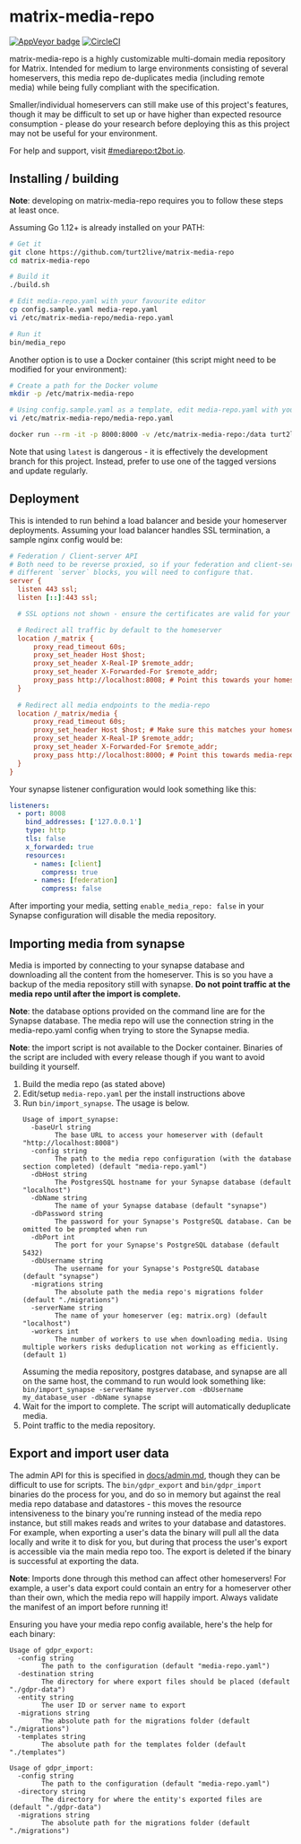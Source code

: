# matrix-media-repo

[![AppVeyor badge](https://ci.appveyor.com/api/projects/status/github/turt2live/matrix-media-repo?branch=master&svg=true)](https://ci.appveyor.com/project/turt2live/matrix-media-repo)
[![CircleCI](https://circleci.com/gh/turt2live/matrix-media-repo/tree/master.svg?style=svg)](https://circleci.com/gh/turt2live/matrix-media-repo/tree/master)

matrix-media-repo is a highly customizable multi-domain media repository for Matrix. Intended for medium to large environments
consisting of several homeservers, this media repo de-duplicates media (including remote media) while being fully compliant
with the specification. 

Smaller/individual homeservers can still make use of this project's features, though it may be difficult to set up or have 
higher than expected resource consumption - please do your research before deploying this as this project may not be useful
for your environment.

For help and support, visit [#mediarepo:t2bot.io](https://matrix.to/#/#mediarepo:t2bot.io).

## Installing / building

**Note**: developing on matrix-media-repo requires you to follow these steps at least once.

Assuming Go 1.12+ is already installed on your PATH:
```bash
# Get it
git clone https://github.com/turt2live/matrix-media-repo
cd matrix-media-repo

# Build it
./build.sh

# Edit media-repo.yaml with your favourite editor
cp config.sample.yaml media-repo.yaml
vi /etc/matrix-media-repo/media-repo.yaml

# Run it
bin/media_repo
```

Another option is to use a Docker container (this script might need to be modified for your environment):
```bash
# Create a path for the Docker volume
mkdir -p /etc/matrix-media-repo

# Using config.sample.yaml as a template, edit media-repo.yaml with your favourite editor
vi /etc/matrix-media-repo/media-repo.yaml

docker run --rm -it -p 8000:8000 -v /etc/matrix-media-repo:/data turt2live/matrix-media-repo
```

Note that using `latest` is dangerous - it is effectively the development branch for this project. Instead,
prefer to use one of the tagged versions and update regularly.

## Deployment

This is intended to run behind a load balancer and beside your homeserver deployments. Assuming your load balancer handles SSL termination, a sample nginx config would be:

```ini
# Federation / Client-server API
# Both need to be reverse proxied, so if your federation and client-server API endpoints are on
# different `server` blocks, you will need to configure that.
server {
  listen 443 ssl;
  listen [::]:443 ssl;

  # SSL options not shown - ensure the certificates are valid for your homeserver deployment.

  # Redirect all traffic by default to the homeserver
  location /_matrix {
      proxy_read_timeout 60s;
      proxy_set_header Host $host;
      proxy_set_header X-Real-IP $remote_addr;
      proxy_set_header X-Forwarded-For $remote_addr;
      proxy_pass http://localhost:8008; # Point this towards your homeserver
  }
  
  # Redirect all media endpoints to the media-repo
  location /_matrix/media {
      proxy_read_timeout 60s;
      proxy_set_header Host $host; # Make sure this matches your homeserver in media-repo.yaml
      proxy_set_header X-Real-IP $remote_addr;
      proxy_set_header X-Forwarded-For $remote_addr;
      proxy_pass http://localhost:8000; # Point this towards media-repo
  }
}
```

Your synapse listener configuration would look something like this:
```yaml
listeners:
  - port: 8008
    bind_addresses: ['127.0.0.1']
    type: http
    tls: false
    x_forwarded: true
    resources:
      - names: [client]
        compress: true
      - names: [federation]
        compress: false
```

After importing your media, setting `enable_media_repo: false` in your Synapse configuration will disable the media repository.

## Importing media from synapse

Media is imported by connecting to your synapse database and downloading all the content from the homeserver. This is so 
you have a backup of the media repository still with synapse. **Do not point traffic at the media repo until after the 
import is complete.**

**Note**: the database options provided on the command line are for the Synapse database. The media repo will use the 
connection string in the media-repo.yaml config when trying to store the Synapse media.

**Note**: the import script is not available to the Docker container. Binaries of the script are included with every
release though if you want to avoid building it yourself.

1. Build the media repo (as stated above)
2. Edit/setup `media-repo.yaml` per the install instructions above
3. Run `bin/import_synapse`. The usage is below. 
    ```
    Usage of import_synapse:
      -baseUrl string
            The base URL to access your homeserver with (default "http://localhost:8008")
      -config string
            The path to the media repo configuration (with the database section completed) (default "media-repo.yaml")
      -dbHost string
            The PostgresSQL hostname for your Synapse database (default "localhost")
      -dbName string
            The name of your Synapse database (default "synapse")
      -dbPassword string
            The password for your Synapse's PostgreSQL database. Can be omitted to be prompted when run
      -dbPort int
            The port for your Synapse's PostgreSQL database (default 5432)
      -dbUsername string
            The username for your Synapse's PostgreSQL database (default "synapse")
      -migrations string
            The absolute path the media repo's migrations folder (default "./migrations")
      -serverName string
            The name of your homeserver (eg: matrix.org) (default "localhost")
      -workers int
            The number of workers to use when downloading media. Using multiple workers risks deduplication not working as efficiently. (default 1)
    ```
    Assuming the media repository, postgres database, and synapse are all on the same host, the command to run would look something like: `bin/import_synapse -serverName myserver.com -dbUsername my_database_user -dbName synapse`
4. Wait for the import to complete. The script will automatically deduplicate media.
5. Point traffic to the media repository.

## Export and import user data

The admin API for this is specified in [docs/admin.md](./docs/admin.md), though they can be difficult to use for scripts.
The `bin/gdpr_export` and `bin/gdpr_import` binaries do the process for you, and do so in memory but against the real
media repo database and datastores - this moves the resource intensiveness to the binary you're running instead of the
media repo instance, but still makes reads and writes to your database and datastores. For example, when exporting a 
user's data the binary will pull all the data locally and write it to disk for you, but during that process the user's
export is accessible via the main media repo too. The export is deleted if the binary is successful at exporting the 
data.

**Note**: Imports done through this method can affect other homeservers! For example, a user's data export could contain
an entry for a homeserver other than their own, which the media repo will happily import. Always validate the manifest
of an import before running it!

Ensuring you have your media repo config available, here's the help for each binary:

```
Usage of gdpr_export:
  -config string
        The path to the configuration (default "media-repo.yaml")
  -destination string
        The directory for where export files should be placed (default "./gdpr-data")
  -entity string
        The user ID or server name to export
  -migrations string
        The absolute path for the migrations folder (default "./migrations")
  -templates string
        The absolute path for the templates folder (default "./templates")
```

```
Usage of gdpr_import:
  -config string
        The path to the configuration (default "media-repo.yaml")
  -directory string
        The directory for where the entity's exported files are (default "./gdpr-data")
  -migrations string
        The absolute path for the migrations folder (default "./migrations")
```
